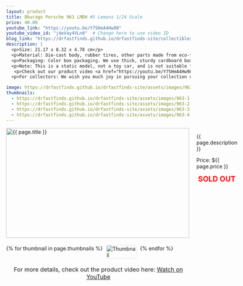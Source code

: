 ```yaml
---
layout: product
title: Bburago Porsche 963 LMDH #5 Lemans 1/24 Scale
price: 40.00
youtube_link: "https://youtu.be/Y7SHeA4Hw98"
youtube_video_id: "j4eVay4VLn0"  # Change here to use video ID
blog_link: "https://drfastfinds.github.io/drfastfinds-site/collectibles/model%20kits/beemax/nissan/240%20rs/2024/09/25/beemax-nissan-240-rs.html"
description: |
  <p>Size: 21.17 x 8.32 x 4.78 cm</p>
  <p>Material: Die-cast body, rubber tires, other parts made from eco-friendly ABS plastic. The wheels can turn, and some components are made from cast materials. The interior is highly detailed.</p>
  <p>Packaging: Color box packaging. We use thick, sturdy cardboard boxes and bubble wrap padding to ensure the product’s safety.</p>
  <p>Note: This is a static model, not a toy car, and is not suitable for children under 15 years old.</p>
   <p>Check out our product video <a href="https://youtu.be/Y7SHeA4Hw98" target="_blank">here</a>.</p>
  <p>For collectors: We wish you much joy in pursuing your collection dreams.</p>

image: https://drfastfinds.github.io/drfastfinds-site/assets/images/963.jpg
thumbnails:
  - https://drfastfinds.github.io/drfastfinds-site/assets/images/963-1.jpg
  - https://drfastfinds.github.io/drfastfinds-site/assets/images/963-2.jpg
  - https://drfastfinds.github.io/drfastfinds-site/assets/images/963-3.jpg
  - https://drfastfinds.github.io/drfastfinds-site/assets/images/963-4.jpg
---
```


<div class="product-detail">
    <div class="product-image-box">
        <img class="main-image" src="{{ page.image }}" alt="{{ page.title }}">
    </div>
    <div class="product-text">
        <p>{{ page.description }}</p>
        <p>Price: ${{ page.price }}</p>
            <p class="sold-out">SOLD OUT</p>
       <!-- <a href="https://drfastfinds.github.io/drfastfinds-site/order" class="buy-now">Order Now</a> -->
    </div>
</div>

<div class="thumbnail-carousel">
    {% for thumbnail in page.thumbnails %}
    <img class="thumbnail" src="{{ thumbnail }}" alt="Thumbnail">
    {% endfor %}
</div>

<p class="youtube-link">For more details, check out the product video here: 
  <a href="{{ page.youtube_link }}" target="_blank">Watch on YouTube</a>
</p>

<style>
.product-detail {
    display: flex;
    align-items: flex-start;
    gap: 20px;
    margin-bottom: 20px;
}

.product-image-box {
    flex-shrink: 0;
    width: 500px; /* Set a fixed width for the image container */
    height: 300px; /* Set a fixed height for the image container */
    overflow: hidden; /* Hide overflow to ensure images don’t exceed the container */
}

.main-image {
    width: 100%; /* Ensure the image fills the container */
    height: 100%; /* Ensure the image fills the container */
    object-fit: contain; /* Scale the image to fit within the container without distortion */
    display: block;
}

.product-text {
    max-width: 400px;
    flex-grow: 1;
}

.thumbnail-carousel {
    margin-top: 20px;
    display: flex;
    flex-wrap: wrap; /* Allows thumbnails to wrap to the next line */
    gap: 10px; /* Space between thumbnails */
    justify-content: flex-start; /* Left justify thumbnails */
}

.thumbnail {
    max-width: 80px; /* Adjust as needed */
    cursor: pointer;
    border: 1px solid #ddd;
    border-radius: 4px;
}

.youtube-link {
    text-align: center;
    margin-top: 20px;
    font-size: 16px;
}

.buy-now {
    display: inline-block;
    padding: 10px 20px;
    margin-top: 10px;
    background-color: #007bff;
    color: #fff;
    text-decoration: none;
    border-radius: 5px;
    font-weight: bold;
    text-align: center;
}

.buy-now:hover {
    background-color: #0056b3;
}

  .sold-out {
    color: red;
    font-size: 20px;
    font-weight: bold;
    text-align: center;
    margin-top: 10px;
}

</style>

<script>
document.addEventListener('DOMContentLoaded', function() {
    const mainImage = document.querySelector('.main-image');
    const thumbnails = document.querySelectorAll('.thumbnail');

    thumbnails.forEach(thumbnail => {
        thumbnail.addEventListener('click', function() {
            mainImage.src = this.src;
        });
    });
});
</script>
